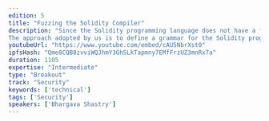 ```yaml
---
edition: 5
title: "Fuzzing the Solidity Compiler"
description: "Since the Solidity programming language does not have a formal specification, testing the compiler implementation is an important way to obtain assurance about the correctness of code generated by the compiler. Fuzz testing is well-suited for this setting. However, applying fuzzing in the traditional manner (random input generation that is coverage-guided) is inefficient for testing compilers because a significant fraction of randomly generated code is syntactically invalid. If the fuzzer does not generate syntactically correct Solidity programs, the compiler will simply reject it. As a consequence, code optimization and generation subsystems of the compiler will not be tested.
The approach adopted by us is to define a grammar for the Solidity programming language and automatically generate inputs based on this grammar. Grammar based fuzzing ensures that generated programs are successfully parsed by the front-end parser. We make use of libProtobuf and libProtobufMutator for defining the grammar and performing grammar-based mutations, and libFuzzer as the underlying fuzzing engine."
youtubeUrl: "https://www.youtube.com/embed/cAU5NbrXst0"
ipfsHash: "Qme8CQB8zvviWQJhmY3GhSLkTapmny7EMfFrzUZ3mnRx7a"
duration: 1105
expertise: "Intermediate"
type: "Breakout"
track: "Security"
keywords: ['technical']
tags: ['Security']
speakers: ['Bhargava Shastry']
---
```

